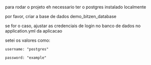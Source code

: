 para rodar o projeto eh necessario ter o postgres instalado localmente

por favor, criar a base de dados demo_bitzen_database

se for o caso, ajustar as credenciais de login no banco de dados no application.yml da aplicacao

setei os valores como:

    username: "postgres"
    
    password: "example"
